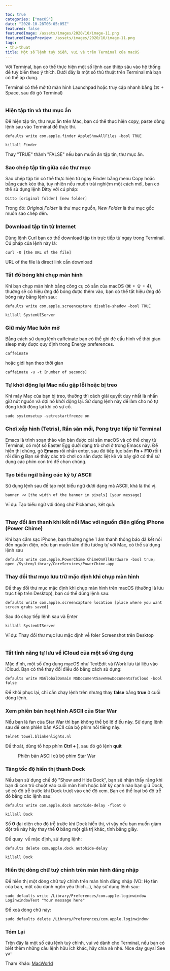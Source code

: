 ```yaml
---

toc: true
categories: ["macOS"]
date: "2020-10-28T06:05:05Z"
featured: false
featuredImage: /assets/images/2020/10/image-11.png
featuredImagePreview: /assets/images/2020/10/image-11.png
tags:
- thu-thuat
title: Một số lệnh tuỳ biến, vui vẻ trên Terminal của macOS
---
```


Với Terminal, bạn có thể thực hiện một số lệnh can thiệp sâu vào hệ thống để tuỳ biến theo ý thích. Dưới đây là một số thủ thuật trên Terminal mà bạn có thể áp dụng.

Terminal có thể mở từ màn hình Launchpad hoặc truy cập nhanh bằng (⌘ + Space, sau đó gõ Terminal)

<figure class="kg-card kg-image-card"><img src="/assets/images/2020/10/image-11.png" class="kg-image" alt srcset="/assets/images/size/w600/2020/10/image-11.png 600w, /assets/images/size/w1000/2020/10/image-11.png 1000w, /assets/images/2020/10/image-11.png 1088w" sizes="(min-width: 720px) 720px"></figure>

### Hiện tập tin và thư mục ẩn

Để hiện tập tin, thư mục ẩn trên Mac, bạn có thể thực hiện copy, paste dòng lệnh sau vào Terminal để thực thi.

    defaults write com.apple.finder AppleShowAllFiles -bool TRUE
    
    killall Finder
    

Thay "TRUE" thành "FALSE" nếu bạn muốn ẩn tập tin, thư mục ẩn.

### Sao chép tập tin giữa các thư mục

Sao chép tập tin có thể thực hiện từ ngay Finder bằng menu Copy hoặc bằng cách kéo thả, tuy nhiên nếu muốn trải nghiệm một cách mới, bạn có thể sử dụng lệnh Ditty với cú pháp:

    Ditto [original folder] [new folder]

Trong đó: _Original Folder_ là thư mục nguồn, _New Folder_ là thư mục gốc muốn sao chép đến.

### Download tập tin từ Internet

Dùng lệnh Curl bạn có thể download tập tin trực tiếp từ ngay trong Terminal. Cú pháp của lệnh này là:

    curl -O [the URL of the file]

URL of the file là direct link cần download

### Tắt đổ bóng khi chụp màn hình

Khi bạn chụp màn hình bằng công cụ có sẵn của macOS (⌘ + ⇧ + 4), thường sẽ có hiệu ứng đổ bóng được thêm vào, bạn có thể tắt hiệu ứng đổ bóng này bằng lệnh sau:

    defaults write com.apple.screencapture disable-shadow -bool TRUE
    
    killall SystemUIServer

### Giữ máy Mac luôn mở

Bằng cách sử dụng lệnh caffeinate bạn có thể ghi đè cấu hình về thời gian sleep máy được quy định trong Energy preferences.

    caffeinate

hoặc giới hạn theo thời gian

    caffeinate -u -t [number of seconds]

### Tự khởi động lại Mac nếu gặp lỗi hoặc bị treo

Khi máy Mac của bạn bị treo, thường thì cách giải quyết duy nhất là nhấn giữ nút nguồn và đợi nó khởi động lại. Sử dụng lệnh này để làm cho nó tự động khởi động lại khi có sự cố.

    sudo systemsetup -setrestartfreeze on

### Chơi xếp hình (Tetris), Rắn săn mồi, Pong trực tiếp từ Terminal

Emacs là trình soạn thảo văn bản được cài sẵn macOS và có thể chạy từ Terminal, có một số Easter Egg dưới dạng trò chơi ở trong Emacs này. Để hiển thị chúng, gõ **Emacs** rồi nhấn enter, sau đó tiếp tục bấm **Fn + F10** rồi **t** rồi đến **g** Bạn sẽ thấy các trò chơi có sẵn được liệt kê và bây giờ có thể sử dụng các phím con trỏ để chọn chúng.

### Tạo biểu ngữ bằng các ký tự ASCII

Sử dụng lệnh sau để tạo một biểu ngữ dưới dạng mã ASCII, khá là thú vị.

    banner -w [the width of the banner in pixels] [your message]

Ví dụ: Tạo biểu ngữ với dòng chữ Pickamac, kết quả:

<figure class="kg-card kg-image-card"><img src="/assets/images/2020/10/image-9.png" class="kg-image" alt srcset="/assets/images/size/w600/2020/10/image-9.png 600w, /assets/images/size/w1000/2020/10/image-9.png 1000w, /assets/images/2020/10/image-9.png 1100w" sizes="(min-width: 720px) 720px"></figure>

### Thay đổi âm thanh khi kết nối Mac với nguồn điện giống iPhone (Power Chime)

Khi bạn cắm sạc iPhone, bạn thường nghe 1 âm thanh thông báo đã kết nối đến nguồn điện, nếu bạn muốn làm điều tương tự với Mac, có thể sử dụng lệnh sau

    defaults write com.apple.PowerChime ChimeOnAllHardware -bool true; open /System/Library/CoreServices/PowerChime.app

### Thay đổi thư mục lưu trữ mặc định khi chụp màn hình

Để thay đổi thư mục mặc định khi chụp màn hình trên macOS (thường là lưu trực tiếp trên Desktop), bạn có thể dùng lệnh sau:

    defaults write com.apple.screencapture location [place where you want screen grabs saved]

Sau đó chạy tiếp lệnh sau và Enter

    killall SystemUIServer

Ví dụ: Thay đổi thư mục lưu mặc định về foler Screenshot trên Desktop

<figure class="kg-card kg-image-card"><img src="/assets/images/2020/10/image-10.png" class="kg-image" alt srcset="/assets/images/size/w600/2020/10/image-10.png 600w, /assets/images/size/w1000/2020/10/image-10.png 1000w, /assets/images/2020/10/image-10.png 1176w" sizes="(min-width: 720px) 720px"></figure>

### Tắt tính năng tự lưu về iCloud của một số ứng dụng

Mặc định, một số ứng dụng macOS như TextEdit và iWork lưu tài liệu vào iCloud. Bạn có thể thay đổi điều đó bằng cách sử dụng:

    defaults write NSGlobalDomain NSDocumentSaveNewDocumentsToCloud -bool false
    

Để khôi phục lại, chỉ cần chạy lệnh trên nhưng thay **false** bằng **true** ở cuối dòng lệnh.

### Xem phiên bản hoạt hình ASCII của Star War

Nếu bạn là fan của Star War thì bạn không thể bỏ lỡ điều này. Sử dụng lênh sau để xem phiên bản ASCII của bộ phim nổi tiếng này.

    telnet towel.blinkenlights.nl

Để thoát, dùng tổ hợp phím **Ctrl + ]**, sau đó gõ lệnh **quit**

<figure class="kg-card kg-image-card kg-card-hascaption"><img src="/assets/images/2020/10/starwar-ascii.gif" class="kg-image" alt><figcaption class="text-center">Phiên bản ASCII củ bộ phim Star War</figcaption></figure>

### Tăng tốc độ hiển thị thanh Dock

Nếu bạn sử dụng chế độ "Show and Hide Dock", bạn sẽ nhận thấy rằng khi bạn di con trỏ chuột vào cuối màn hình hoặc bất kỳ cạnh nào bạn giữ Dock, sẽ có độ trễ trước khi Dock trượt vào chế độ xem. Bạn có thể loại bỏ độ trễ đó bằng các lệnh sau:

    defaults write com.apple.dock autohide-delay -float 0
    
    killall Dock

Số **0** đại diện cho độ trễ trước khi Dock hiển thị, vì vậy nếu bạn muốn giảm đột trễ này hãy thay thế **0** bằng một giá trị khác, tính bằng giây.

Để quay &nbsp;về mặc định, sử dụng lệnh:

    defaults delete com.apple.dock autohide-delay
    
    killall Dock

### Hiển thị dòng chữ tuỳ chỉnh trên màn hình đăng nhập

Để hiển thị một dòng chữ tuỳ chỉnh trên màn hình đăng nhập (VD: Họ tên của bạn, một câu danh ngôn yêu thích...), hãy sử dụng lệnh sau:

    sudo defaults write /Library/Preferences/com.apple.loginwindow LoginwindowText "Your message here"

Để xoá dòng chữ này:

    sudo defaults delete /Library/Preferences/com.apple.loginwindow

### Tóm Lại

Trên đây là một số câu lệnh tuỳ chỉnh, vui vẻ dành cho Terminal, nếu bạn có biết thêm những câu lệnh hữu ích khác, hãy chia sẻ nhé. Nice day guys! See ya!

Tham Khảo: [MacWorld](https://www.macworld.co.uk/how-to/mac-terminal-projects-tutorial-3613813/)


